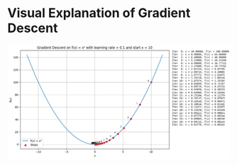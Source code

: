 # Visual Explanation of Gradient Descent
![GD1D](https://github.com/fylexx/Projects/blob/main/GradientDescent/GD1D.png)

